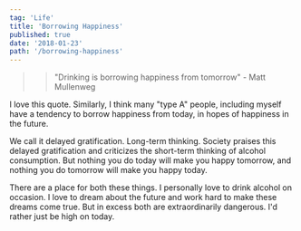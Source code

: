 ```yaml
---
tag: 'Life'
title: 'Borrowing Happiness'
published: true
date: '2018-01-23'
path: '/borrowing-happiness'
---
```


>> "Drinking is borrowing happiness from tomorrow" - Matt Mullenweg

I love this quote.  Similarly, I think many "type A" people, including myself have a tendency to borrow happiness from today, in hopes of happiness in the future.

We call it delayed gratification.  Long-term thinking.  Society praises this delayed gratification and criticizes the short-term thinking of alcohol consumption.  But nothing you do today will make you happy tomorrow, and nothing you do tomorrow will make you happy today.

There are a place for both these things.  I personally love to drink alcohol on occasion.  I love to dream about the future and work hard to make these dreams come true.  But in excess both are extraordinarily dangerous.  I'd rather just be high on today.